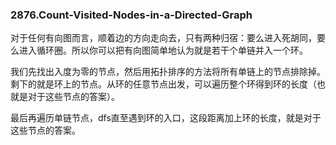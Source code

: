 ### 2876.Count-Visited-Nodes-in-a-Directed-Graph

对于任何有向图而言，顺着边的方向走向去，只有两种归宿：要么进入死胡同，要么进入循环圈。所以你可以把有向图简单地认为就是若干个单链并入一个环。

我们先找出入度为零的节点，然后用拓扑排序的方法将所有单链上的节点排除掉。剩下的就是环上的节点。从环的任意节点出发，可以遍历整个环得到环的长度（也就是对于这些节点的答案）。

最后再遍历单链节点，dfs直至遇到环的入口，这段距离加上环的长度，就是对于这些节点的答案。

